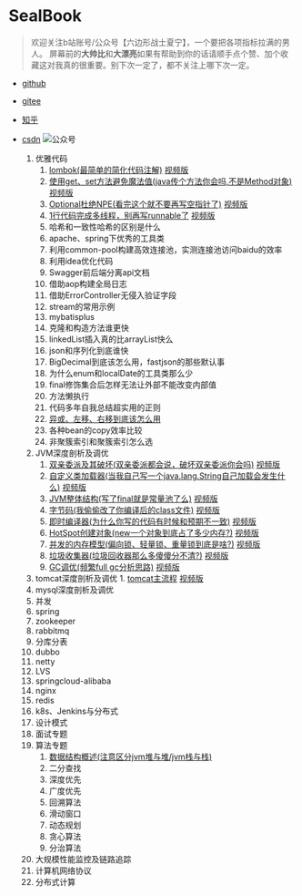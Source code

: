 # SealBook

> 欢迎关注b站账号/公众号【六边形战士夏宁】，一个要把各项指标拉满的男人。
屏幕前的**大帅比**和**大漂亮**如果有帮助到你的话请顺手点个赞、加个收藏这对我真的很重要。别下次一定了，都不关注上哪下次一定。
* [github](https://github.com/edanlx/SealBook)
* [gitee](https://gitee.com/seal_li/SealBook)
* [知乎](https://zhuanlan.zhihu.com/p/338222208)
* [csdn](https://blog.csdn.net/seal_li/article/details/111415366)
![公众号](http://seal_li.gitee.io/sealbook/pic/wechat.jpg)

  1. 优雅代码
        1. [lombok(最简单的简化代码注解)](./graceCode/lombok.md)  [视频版](https://www.bilibili.com/video/BV1yC4y1877R/)
        2. [使用get、set方法避免魔法值(java传个方法你会吗,不是Method对象)](./graceCode/method.md)  [视频版](https://www.bilibili.com/video/BV1ok4y1q7Be/)
        3. [Optional杜绝NPE(看完这个就不要再写空指针了)](./graceCode/optional.md)  [视频版](https://www.bilibili.com/video/BV1oy4y1r7r1/)
        4. [1行代码完成多线程，别再写runnable了](./graceCode/thread.md)  [视频版](https://www.bilibili.com/video/BV1jr4y1w7SH/)
        5. 哈希和一致性哈希的区别是什么
        6. apache、spring下优秀的工具类
        7. 利用common-pool构建高效连接池，实测连接池访问baidu的效率
        8. 利用idea优化代码
        9. Swagger前后端分离api文档
        10. 借助aop构建全局日志
        11. 借助ErrorController无侵入验证字段
        12. stream的常用示例
        13. mybatisplus
        14. 克隆和构造方法谁更快
        15. linkedList插入真的比arrayList快么
        16. json和序列化到底谁快
        17. BigDecimal到底该怎么用，fastjson的那些默认事
        18. 为什么enum和localDate的工具类那么少
        19. final修饰集合后怎样无法让外部不能改变内部值
        20. 方法懒执行
        21. 代码多年自我总结超实用的正则
        22. [异或、左移、右移到底该怎么用](./graceCode/symbol.md)
        23. 各种bean的copy效率比较
        24. 非聚簇索引和聚簇索引怎么选
  2. JVM深度剖析及调优
        1. [双亲委派及其破坏(双亲委派都会说，破坏双亲委派你会吗)](./jvm/classloader.md)  [视频版](https://www.bilibili.com/video/BV1Sz4y1f7FB/)
        2. [自定义类加载器(当我自己写一个java.lang.String自己加载会发生什么)](./jvm/myclassLoader.md)  [视频版](https://www.bilibili.com/video/BV1Y54y1274Y/)
        3. [JVM整体结构(写了final就是常量池了么)](./jvm/jv.md)  [视频版](https://www.bilibili.com/video/BV1LZ4y1N75R)
        4. [字节码(我偷偷改了你编译后的class文件)](./jvm/clazz.md)  [视频版](https://www.bilibili.com/video/BV1454y1r7mf/)
        5. [即时编译器(为什么你写的代码有时候和预期不一致)](./jvm/compile.md)  [视频版](https://www.bilibili.com/video/BV11i4y1L7BX/)
        6. [HotSpot创建对象(new一个对象到底占了多少内存?)](./jvm/HotSpotAndObject.md) [视频版](https://www.bilibili.com/video/BV1A54y1k7UW/)
        7. [并发的内存模型(偏向锁、轻量锁、重量锁到底是啥?)](./jvm/concurrence.md)  [视频版](https://www.bilibili.com/video/BV1LV411a7u7/)
        8. [垃圾收集器(垃圾回收器那么多傻傻分不清?)](./jvm/gcCollector.md)  [视频版](https://www.bilibili.com/video/BV1S5411V74U/)
        9. [GC调优(频繁full gc分析思路)](./jvm/gc.md) [视频版](https://www.bilibili.com/video/BV1Ey4y167HQ/)
  3. tomcat深度剖析及调优
          1. [tomcat主流程](./tomcat/bootstrap.md)  [视频版](https://www.bilibili.com/video/BV1GK41137LQ/)
  4. mysql深度剖析及调优
  5. 并发
  6. spring
  7. zookeeper
  8. rabbitmq
  9. 分库分表
  10. dubbo
  11. netty
  12. LVS
  13. springcloud-alibaba
  14. nginx
  15. redis
  16. k8s、Jenkins与分布式
  17. 设计模式
  18. 面试专题
  19. 算法专题
         1. [数据结构概述(注意区分jvm堆与堆/jvm栈与栈)](./arithmetic/structure.md)
         2. 二分查找
         3. 深度优先
         4. 广度优先
         5. 回溯算法
         6. 滑动窗口
         7. 动态规划
         8. 贪心算法
         9. 分治算法
  20. 大规模性能监控及链路追踪
  21. 计算机网络协议
  22. 分布式计算    